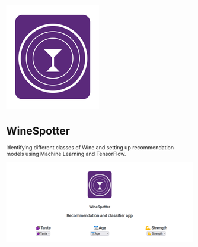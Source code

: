![App logo](./src/winespotter.svg)

# WineSpotter

Identifying different classes of Wine and setting up recommendation models using Machine Learning and TensorFlow.

![Splash Page](./src/splashpage.png)
